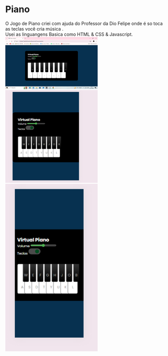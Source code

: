 # Piano 
O Jogo de Piano criei com ajuda do Professor da Dio Felipe onde é so toca as teclas você cria música .
<br>
Usei as linguangens Basica como HTML & CSS & Javascript.
<br>
<img src="https://github.com/Thais-enf/Piano/blob/48f1706660198f5bd12d3feb8903f71fb8838334/src/Captura%20de%20Tela%20(35).png" width=290px;>
<br>
<img src="https://github.com/Thais-enf/Piano/blob/c283ebac43d84800cbca080ac734c232ce23edfd/src/tela-table%20.png" width=290px;>
<br>
<img src=" https://github.com/Thais-enf/Piano/blob/c283ebac43d84800cbca080ac734c232ce23edfd/src/celular.png" width=290px;>
